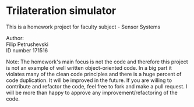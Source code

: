 # Trilateration simulator
This is a homework project for faculty subject - Sensor Systems

Author:  
Filip Petrushevski  
ID number 171516  
  
Note: 
The homework's main focus is not the code and therefore this project is not an example of well written object-oriented code. 
In a big part it violates many of the clean code principles and there is a huge percent of code duplication. 
It will be improved in the future. 
If you are willing to contribute and refactor the code, feel free to fork and make a pull request. I will be more than happy to approve any improvement/refactoring of the code.
